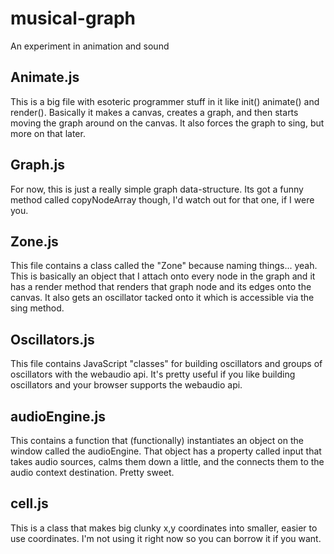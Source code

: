 musical-graph
=============

An experiment in animation and sound

Animate.js
----------
This is a big file with esoteric programmer stuff in it like init() animate() and render(). Basically it makes a canvas, creates a graph, and then starts moving the graph around on the canvas. It also forces the graph to sing, but more on that later.

Graph.js
--------
For now, this is just a really simple graph data-structure. Its got a funny method called copyNodeArray though, I'd watch out for that one, if I were you.

Zone.js
-------
This file contains a class called the "Zone" because naming things... yeah. This is basically an object that I attach onto every node in the graph and it has a render method that renders that graph node and its edges onto the canvas. It also gets an oscillator tacked onto it which is accessible via the sing method.


Oscillators.js
--------------
This file contains JavaScript "classes" for building oscillators and groups of oscillators with the webaudio api. It's pretty useful if you like building oscillators and your browser supports the webaudio api.

audioEngine.js
--------------
This contains a function that (functionally) instantiates an object on the window called the audioEngine. That object has a property called input that takes audio sources, calms them down a little, and the connects them to the audio context destination. Pretty sweet.

cell.js
-------
This is a class that makes big clunky x,y coordinates into smaller, easier to use coordinates. I'm not using it right now so you can borrow it if you want.
